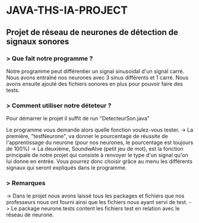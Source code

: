 # JAVA-THS-IA-PROJECT
## Projet de réseau de neurones de détection de signaux sonores

### > Que fait notre programme ?
Notre programme peut différentier un signal sinusoidal d'un signal carré.
Nous avons entraîné nos neurones avec 3 sinus différents et 1 carré.
Nous avons ensuite ajouté des fichiers sonores en plus pour pouvoir faire des tests.

### > Comment utiliser notre déteteur ?
Pour démarrer le projet il suffit de run "DetecteurSon.java"

Le programme vous demande alors quelle fonction voulez-vous tester.
-> La première, "testNeurone", va donner le pourcentage de réussite de l'apprentissage du neurone (pour nos neurones, le pourcentage est toujours de 100%)
-> La deuxième, SoundwAIve (petit jeu de mot), est la fonction principale de notre projet qui consiste à renvoyer le type d'un signal qu'on lui donne en entrée. Vous pourrez donc choisir grâce au menu les différents signaux qui seront expliqués dans le programme.

### > Remarques
-> Dans le projet nous avons laissé tous les packages et fichiers que nos professeurs nous ont fourni ainsi que les fichiers nous ayant servi de test.
-> Le package neurone.tests content les fichiers test en relation avec le réseau de neurone.


